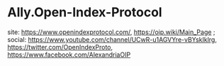 # Ally.Open-Index-Protocol
site: https://www.openindexprotocol.com/, https://oip.wiki/Main_Page ; social: https://www.youtube.com/channel/UCwR-u1AGVYre-vBYskIklrg, https://twitter.com/OpenIndexProto, https://www.facebook.com/AlexandriaOIP
